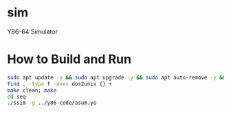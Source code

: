 # sim
Y86-64 Simulator

# How to Build and Run

```bash
sudo apt update -y && sudo apt upgrade -y && sudo apt auto-remove -y && sudo apt install vim neovim dos2unix tcl tcl-dev tk tk-dev flex bison -y
find . -type f -exec dos2unix {} + 
make clean; make
cd seq
./ssim -g ../y86-code/asum.yo
```
